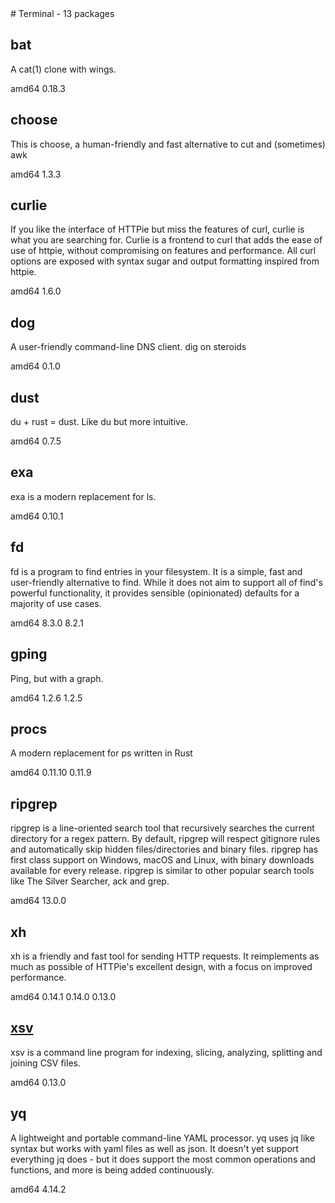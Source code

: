 <!-- terminal.start --># Terminal - 13 packages


## bat

  A cat(1) clone with wings.

<span class="badge arch">amd64</span> <span class="badge version">0.18.3</span>

## choose

  This is choose, a human-friendly and fast alternative to cut and (sometimes) awk

<span class="badge arch">amd64</span> <span class="badge version">1.3.3</span>

## curlie

  If you like the interface of HTTPie but miss the features of curl, curlie is what you are searching for.
  Curlie is a frontend to curl that adds the ease of use of httpie,
  without compromising on features and performance.
  All curl options are exposed with syntax sugar and output formatting inspired from httpie.

<span class="badge arch">amd64</span> <span class="badge version">1.6.0</span>

## dog

  A user-friendly command-line DNS client. dig on steroids

<span class="badge arch">amd64</span> <span class="badge version">0.1.0</span>

## dust

  du + rust = dust. Like du but more intuitive.

<span class="badge arch">amd64</span> <span class="badge version">0.7.5</span>

## exa

  exa is a modern replacement for ls.

<span class="badge arch">amd64</span> <span class="badge version">0.10.1</span>

## fd

  fd is a program to find entries in your filesystem.
  It is a simple, fast and user-friendly alternative to find.
  While it does not aim to support all of find's powerful functionality,
  it provides sensible (opinionated) defaults for a majority of use cases.

<span class="badge arch">amd64</span> <span class="badge version">8.3.0</span> <span class="badge version">8.2.1</span>

## gping

  Ping, but with a graph.

<span class="badge arch">amd64</span> <span class="badge version">1.2.6</span> <span class="badge version">1.2.5</span>

## procs

  A modern replacement for ps written in Rust

<span class="badge arch">amd64</span> <span class="badge version">0.11.10</span> <span class="badge version">0.11.9</span>

## ripgrep

  ripgrep is a line-oriented search tool that recursively searches the current directory for a regex pattern.
  By default, ripgrep will respect gitignore rules and automatically skip hidden files/directories and binary files.
  ripgrep has first class support on Windows, macOS and Linux, with binary downloads available for every release.
  ripgrep is similar to other popular search tools like The Silver Searcher, ack and grep.

<span class="badge arch">amd64</span> <span class="badge version">13.0.0</span>

## xh

  xh is a friendly and fast tool for sending HTTP requests.
  It reimplements as much as possible of HTTPie's excellent design, with a focus on improved performance.

<span class="badge arch">amd64</span> <span class="badge version">0.14.1</span> <span class="badge version">0.14.0</span> <span class="badge version">0.13.0</span>

## [xsv](https://github.com/BurntSushi/xsv)

 xsv is a command line program for indexing, slicing, analyzing,
 splitting and joining CSV files.

<span class="badge arch">amd64</span> <span class="badge version">0.13.0</span>

## yq

  A lightweight and portable command-line YAML processor. yq uses jq like
  syntax but works with yaml files as well as json.
  It doesn't yet support everything jq  does - but it does support the most
  common operations and functions, and more is being added continuously.

<span class="badge arch">amd64</span> <span class="badge version">4.14.2</span>
<!-- terminal.end -->

